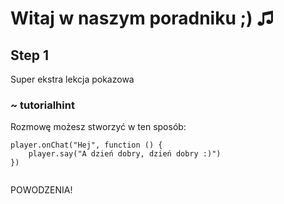 # Witaj w naszym poradniku ;) ♫
## Step 1
Super ekstra lekcja pokazowa

### ~ tutorialhint
Rozmowę możesz stworzyć w ten sposób: 

```blocks
player.onChat("Hej", function () {
    player.say("A dzień dobry, dzień dobry :)")
})


```

POWODZENIA!





